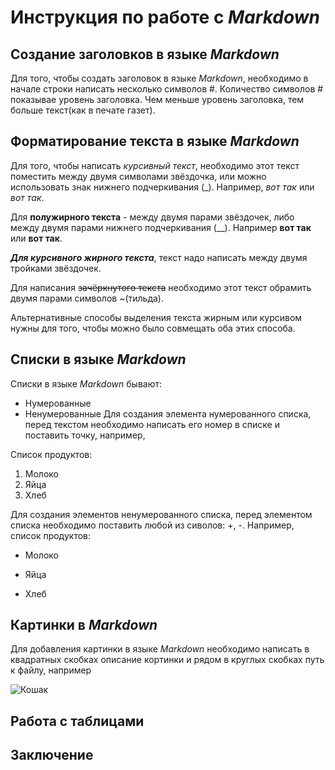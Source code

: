 # Инструкция по работе с *Markdown*

## Создание заголовков в языке *Markdown*

Для того, чтобы создать заголовок в языке *Markdown*, необходимо в начале строки написать несколько символов #. Количество символов # показывае уровень заголовка. Чем меньше уровень заголовка, тем больше текст(как в печате газет). 

## Форматирование текста в языке *Markdown*

Для того, чтобы написать *курсивный текст*, необходимо этот текст поместить между двумя символами звёздочка, или можно использовать знак нижнего подчеркивания (_). Например, *вот так* или _вот так_.

Для **полужирного текста** - между двумя парами звёздочек, либо между двумя парами нижнего подчеркивания (__). Например **вот так** или __вот так__.

***Для курсивного жирного текста***, текст надо написать между двумя тройками звёздочек. 

Для написания ~~зачёркнутого текста~~ необходимо этот текст обрамить двумя парами символов ~(тильда).

Альтернативные способы выделения текста жирным или курсивом нужны для того, чтобы можно было совмещать оба этих способа.

## Списки в языке *Markdown*

Списки в языке *Markdown* бывают:

* Нумерованные
* Ненумерованные Для создания элемента нумерованного списка, перед текстом необходимо написать его номер в списке и поставить точку, например,

Список продуктов:

1. Молоко
2. Яйца
3. Хлеб 

Для создания элементов ненумерованного списка, перед элементом списка необходимо поставить любой из сиволов: +, -.
Например, список продуктов:

+ Молоко
- Яйца
* Хлеб


## Картинки в *Markdown*

Для добавления картинки в языке *Markdown* необходимо написать в квадратных скобках описание кортинки и рядом в круглых скобках путь к файлу, например 

![Кошак](silniy_kot.jpg)


## Работа с таблицами

## Заключение
